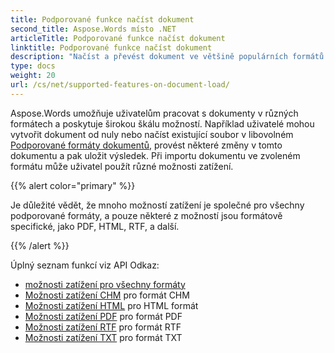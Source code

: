```yaml
---
title: Podporované funkce načíst dokument
second_title: Aspose.Words místo .NET
articleTitle: Podporované funkce načíst dokument
linktitle: Podporované funkce načíst dokument
description: "Načíst a převést dokument ve většině populárních formátů a podporuje spoustu Microsoft Word funkce používající C#."
type: docs
weight: 20
url: /cs/net/supported-features-on-document-load/
---
```


Aspose.Words umožňuje uživatelům pracovat s dokumenty v různých formátech a poskytuje širokou škálu možností. Například uživatelé mohou vytvořit dokument od nuly nebo načíst existující soubor v libovolném [Podporované formáty dokumentů](/words/cs/net/supported-document-formats/), provést některé změny v tomto dokumentu a pak uložit výsledek. Při importu dokumentu ve zvoleném formátu může uživatel použít různé možnosti zatížení.

{{% alert color="primary" %}}

Je důležité vědět, že mnoho možností zatížení je společné pro všechny podporované formáty, a pouze některé z možností jsou formátově specifické, jako PDF, HTML, RTF, a další.

{{% /alert %}}

Úplný seznam funkcí viz API Odkaz:

- [možnosti zatížení pro všechny formáty](https://reference.aspose.com/words/net/aspose.words.loading/loadoptions/)
- [Možnosti zatížení CHM](https://reference.aspose.com/words/net/aspose.words.loading/chmloadoptions/) pro formát CHM
- [Možnosti zatížení HTML](https://reference.aspose.com/words/net/aspose.words.loading/htmlloadoptions/) pro HTML formát
- [Možnosti zatížení PDF](https://reference.aspose.com/words/net/aspose.words.loading/pdfloadoptions/) pro formát PDF
- [Možnosti zatížení RTF](https://reference.aspose.com/words/net/aspose.words.loading/rtfloadoptions/) pro formát RTF
- [Možnosti zatížení TXT](https://reference.aspose.com/words/net/aspose.words.loading/txtloadoptions/) pro formát TXT